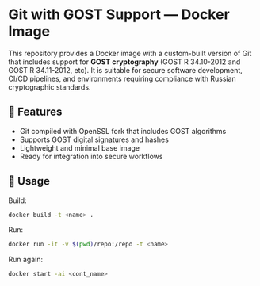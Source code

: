 # Git with GOST Support — Docker Image

This repository provides a Docker image with a custom-built version of Git that includes support for **GOST cryptography** (GOST R 34.10-2012 and GOST R 34.11-2012, etc). It is suitable for secure software development, CI/CD pipelines, and environments requiring compliance with Russian cryptographic standards.

## 🔐 Features

- Git compiled with OpenSSL fork that includes GOST algorithms
- Supports GOST digital signatures and hashes
- Lightweight and minimal base image
- Ready for integration into secure workflows

## 🐳 Usage

Build:

```bash
docker build -t <name> .
```

Run:

```bash
docker run -it -v $(pwd)/repo:/repo -t <name>
```

Run again:
```bash
docker start -ai <cont_name>
```
